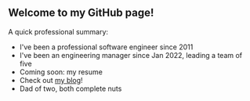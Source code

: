## Welcome to my GitHub page!

A quick professional summary:

- I've been a professional software engineer since 2011
- I've been an engineering manager since Jan 2022, leading a team of five
- Coming soon: my resume
- Check out [my blog](https://prog.blog)!
- Dad of two, both complete nuts

<!--
**msteffen/msteffen** is a ✨ _special_ ✨ repository because its `README.md` (this file) appears on your GitHub profile.

Here are some ideas to get you started:

- 🔭 I’m currently working on ...
- 🌱 I’m currently learning ...
- 👯 I’m looking to collaborate on ...
- 🤔 I’m looking for help with ...
- 💬 Ask me about ...
- 📫 How to reach me: ...
- 😄 Pronouns: ...
- ⚡ Fun fact: ...
-->
